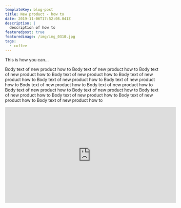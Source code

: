 ```yaml
---
templateKey: blog-post
title: New product - how to
date: 2019-11-06T17:52:08.041Z
description: |
  description of how to
featuredpost: true
featuredimage: /img/img_0310.jpg
tags:
  - coffee
---
```

This is how you can... 

Body text of new product how to Body text of new product how to Body text of new product how to Body text of new product how to Body text of new product how to Body text of new product how to Body text of new product how to Body text of new product how to Body text of new product how to Body text of new product how to Body text of new product how to Body text of new product how to Body text of new product how to Body text of new product how to Body text of new product how to

<iframe width="560" height="315" src="https://www.youtube.com/embed/Oe5CPl8qX5A" frameborder="0" allow="accelerometer; autoplay; encrypted-media; gyroscope; picture-in-picture" allowfullscreen></iframe>
